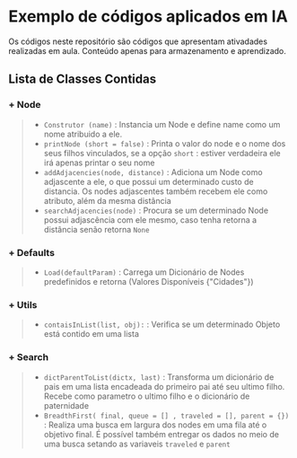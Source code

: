 # Exemplo de códigos aplicados em IA

Os códigos neste repositório são códigos que apresentam ativadades realizadas em aula.
Conteúdo apenas para armazenamento e aprendizado.

## Lista de Classes Contidas
### + Node
> - `Construtor (name)` : Instancia um Node e define name como um nome atribuido a ele.
> - `printNode (short = false)` : Printa o valor do node e o nome dos seus filhos vinculados, se a opção `short` : estiver verdadeira ele irá apenas printar o seu nome
> - `addAdjacencies(node, distance)` : Adiciona um Node como adjascente a ele, o que possui um determinado custo de distancia. Os nodes adjascentes também recebem ele como atributo, além da mesma distância
> - `searchAdjacencies(node)` : Procura se um determinado Node possui adjascência com ele mesmo, caso tenha retorna a distância senão retorna `None`

### + Defaults
> - `Load(defaultParam)` : Carrega um Dicionário de Nodes predefinidos e retorna (Valores Disponíveis {"Cidades"}) 

### + Utils
> - `contaisInList(list, obj):` : Verifica se um determinado Objeto está contido em uma lista

### + Search
> - `dictParentToList(dictx, last)` : Transforma um dicionário de pais em uma lista encadeada do primeiro pai até seu ultimo filho. Recebe como parametro o ultimo filho e o dicionário de paternidade
> - `BreadthFirst( final, queue = [] , traveled = [], parent = {})` : Realiza uma busca em largura dos nodes em uma fila até o objetivo final. É possível também entregar os dados no meio de uma busca setando as variaveis `traveled` e `parent`